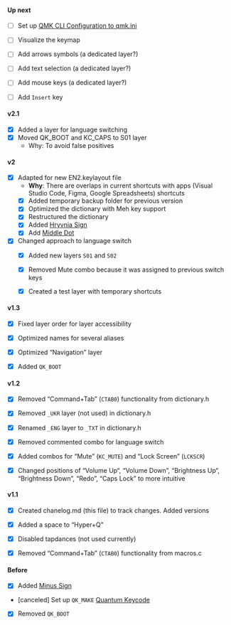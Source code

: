 <!--

Changelog

-->


#### Up next
- [ ] Set up [QMK CLI Configuration to qmk.ini](https://github.com/qmk/qmk_firmware/blob/master/docs/cli_configuration.md)
- [ ] Visualize the keymap
- [ ] Add arrows symbols (a dedicated layer?)
- [ ] Add text selection (a dedicated layer?)
- [ ] Add mouse keys (a dedicated layer?)
- [ ] Add `Insert` key


#### v2.1
- [x] Added a layer for language switching
- [x] Moved QK_BOOT and KC_CAPS to S01 layer
  - Why: To avoid false positives


#### v2
- [x] Adapted for new EN2.keylayout file
    - **Why**: There are overlaps in current shortcuts with apps (Visual Studio Code, Figma, Google Spreadsheets) shortcuts
    - [x] Added temporary backup folder for previous version
    - [x] Optimized the dictionary with Meh key support
    - [x] Restructured the dictionary
    - [x] Added [Hryvnia Sign](https://www.compart.com/en/unicode/U+20B4)
    - [x] Add [Middle Dot](https://www.compart.com/en/unicode/U+00B7)
- [x] Changed approach to language switch
    - [x] Added new layers `S01` and `S02`
    - [x] Removed Mute combo because it was assigned to previous switch keys
    - [x] Created a test layer with temporary shortcuts


#### v1.3
- [x] Fixed layer order for layer accessibility
- [x] Optimized names for several aliases
- [x] Optimized “Navigation” layer
- [x] Added `QK_BOOT`


#### v1.2
- [x] Removed “Command+Tab” (`CTAB0`) functionality from dictionary.h
- [x] Removed `_UKR` layer (not used) in dictionary.h
- [x] Renamed `_ENG` layer to `_TXT` in dictionary.h
- [x] Removed commented combo for language switch
- [x] Added combos for “Mute” (`KC_MUTE`) and “Lock Screen” (`LCKSCR`)
- [x] Changed positions of “Volume Up“, “Volume Down”, “Brightness Up“, “Brightness Down”, “Redo”, “Caps Lock” to more intuitive


#### v1.1
- [x] Created chanelog.md (this file) to track changes. Added versions
- [x] Added a space to “Hyper+Q”
- [x] Disabled tapdances (not used currently)
- [x] Removed “Command+Tab” (`CTAB0`) functionality from macros.c


#### Before
- [x] Added [Minus Sign](https://www.compart.com/en/unicode/U+2212)
- [canceled] Set up `QK_MAKE` [Quantum Keycode](https://github.com/qmk/qmk_firmware/blob/master/docs/quantum_keycodes.md)
- [x] Removed `QK_BOOT`